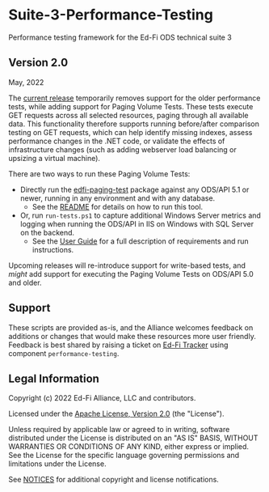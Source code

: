 # Suite-3-Performance-Testing

Performance testing framework for the Ed-Fi ODS technical suite 3

## Version 2.0

May, 2022

The [current release](docs/release-notes.md) temporarily removes support for the
older performance tests, while adding support for Paging Volume Tests. These
tests execute GET requests across all selected resources, paging through all
available data. This functionality therefore supports running before/after
comparison testing on GET requests, which can help identify missing indexes,
assess performance changes in the .NET code, or validate the effects of
infrastructure changes (such as adding webserver load balancing or upsizing a
virtual machine).

There are two ways to run these Paging Volume Tests:

* Directly run the [edfi-paging-test](src/edfi-paging-test) package against any
  ODS/API 5.1 or newer, running in any environment and with any database.
  * See the [README](src/edfi-paging-test/README.md) for details on how to run
    this tool.
* Or, run `run-tests.ps1` to capture additional Windows Server metrics and
  logging when running the ODS/API in IIS on Windows with SQL Server on the
  backend.
  * See the [User Guide](docs/user-guide.md) for a full description of
    requirements and run instructions.

Upcoming releases will re-introduce support for write-based tests, and _might_
add support for executing the Paging Volume Tests on ODS/API 5.0 and older.

## Support

These scripts are provided as-is, and the Alliance welcomes feedback on
additions or changes that would make these resources more user friendly.
Feedback is best shared by raising a ticket on [Ed-Fi
Tracker](https://tracker.ed-fi.org/) using component `performance-testing`.

## Legal Information

Copyright (c) 2022 Ed-Fi Alliance, LLC and contributors.

Licensed under the [Apache License, Version 2.0](LICENSE) (the "License").

Unless required by applicable law or agreed to in writing, software
distributed under the License is distributed on an "AS IS" BASIS,
WITHOUT WARRANTIES OR CONDITIONS OF ANY KIND, either express or implied.
See the License for the specific language governing permissions and
limitations under the License.

See [NOTICES](NOTICES.md) for additional copyright and license notifications.
